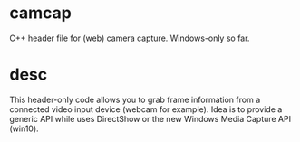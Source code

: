 # camcap
C++ header file for (web) camera capture.
Windows-only so far.

# desc
This header-only code allows you to grab frame information from a connected video input device (webcam for example).
Idea is to provide a generic API while uses DirectShow or the new Windows Media Capture API (win10).

